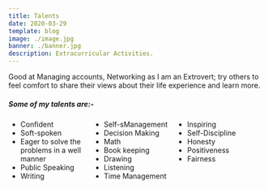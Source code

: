 ```yaml
---
title: Talents
date: 2020-03-29
template: blog
image: ./image.jpg
banner: ./banner.jpg
description: Extracurricular Activities.
---
```


Good at Managing accounts, 
Networking  as I am an Extrovert; 
try others to feel comfort to share their views about their life experience and learn more.
##### Some of my talents are:- 
<ul style="column-count: 3;">
  <li>Confident</li>
  <li>Soft-spoken</li>
  <li>Eager to solve the problems in a well manner</li>
  <li>Public Speaking</li>
  <li>Writing</li>
  <li>Self-sManagement</li>
  <li>Decision Making</li>
  <li>Math</li>
  <li>Book keeping</li>
  <li>Drawing</li>
  <li>Listening</li>
  <li>Time Management</li>
  <li>Inspiring</li>
  <li>Self-Discipline</li>
  <li>Honesty</li>
  <li>Positiveness</li>
  <li>Fairness</li>
</ul>

